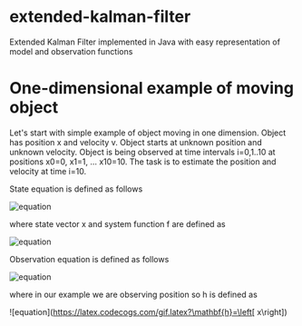 # extended-kalman-filter
Extended Kalman Filter implemented in Java with easy representation of model and observation functions

# One-dimensional example of moving object

Let's start with simple example of object moving in one dimension. Object has position x and velocity v. Object starts at unknown position and unknown velocity. Object is being observed at time intervals i=0,1..10 at positions x0=0, x1=1, ... x10=10. The task is to estimate the position and velocity at time i=10.

State equation is defined as follows

![equation](https://latex.codecogs.com/gif.latex?\frac{d}{dt}\mathbf{x=f(x)})  

where state vector x and system function f are defined as

![equation](https://latex.codecogs.com/gif.latex?\mathbf{f}=\left[\begin{array}{c}v\\0\end{array}\right])

Observation equation is defined as follows

![equation](https://latex.codecogs.com/gif.latex?\mathbf{y=h(x)})

where in our example we are observing position so h is defined as

![equation](https://latex.codecogs.com/gif.latex?\mathbf{h}=\left[ x\right])

